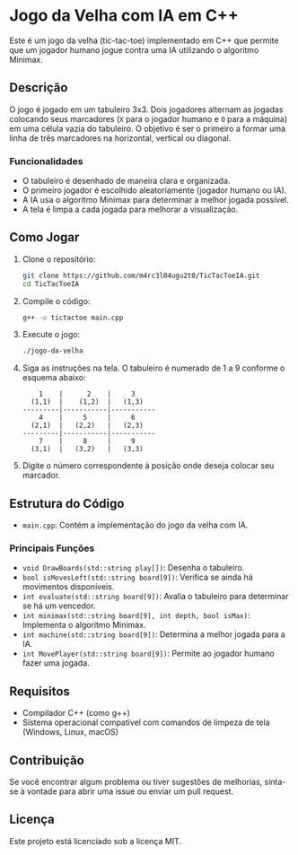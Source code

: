 # Jogo da Velha com IA em C++

Este é um jogo da velha (tic-tac-toe) implementado em C++ que permite que um jogador humano jogue contra uma IA utilizando o algoritmo Minimax.

## Descrição

O jogo é jogado em um tabuleiro 3x3. Dois jogadores alternam as jogadas colocando seus marcadores (`X` para o jogador humano e `O` para a máquina) em uma célula vazia do tabuleiro. O objetivo é ser o primeiro a formar uma linha de três marcadores na horizontal, vertical ou diagonal.

### Funcionalidades

- O tabuleiro é desenhado de maneira clara e organizada.
- O primeiro jogador é escolhido aleatoriamente (jogador humano ou IA).
- A IA usa o algoritmo Minimax para determinar a melhor jogada possível.
- A tela é limpa a cada jogada para melhorar a visualização.

## Como Jogar

1. Clone o repositório:
    ```sh
    git clone https://github.com/m4rc3l04ugu2t0/TicTacToeIA.git
    cd TicTacToeIA
    ```

2. Compile o código:
    ```sh
    g++ -o tictactoe main.cpp
    ```

3. Execute o jogo:
    ```sh
    ./jogo-da-velha
    ```

4. Siga as instruções na tela. O tabuleiro é numerado de 1 a 9 conforme o esquema abaixo:
    ```
        1    |      2    |     3     
      (1,1)  |    (1,2)  |   (1,3)  
    ---------|-----------|-----------
        4    |     5     |     6     
      (2,1)  |   (2,2)   |   (2,3)  
    ---------|-----------|-----------
        7    |     8     |     9     
      (3,1)  |   (3,2)   |   (3,3)  
    ```

5. Digite o número correspondente à posição onde deseja colocar seu marcador.

## Estrutura do Código

- `main.cpp`: Contém a implementação do jogo da velha com IA.

### Principais Funções

- `void DrawBoards(std::string play[])`: Desenha o tabuleiro.
- `bool isMovesLeft(std::string board[9])`: Verifica se ainda há movimentos disponíveis.
- `int evaluate(std::string board[9])`: Avalia o tabuleiro para determinar se há um vencedor.
- `int minimax(std::string board[9], int depth, bool isMax)`: Implementa o algoritmo Minimax.
- `int machine(std::string board[9])`: Determina a melhor jogada para a IA.
- `int MovePlayer(std::string board[9])`: Permite ao jogador humano fazer uma jogada.

## Requisitos

- Compilador C++ (como g++)
- Sistema operacional compatível com comandos de limpeza de tela (Windows, Linux, macOS)

## Contribuição

Se você encontrar algum problema ou tiver sugestões de melhorias, sinta-se à vontade para abrir uma issue ou enviar um pull request.

## Licença

Este projeto está licenciado sob a licença MIT.
